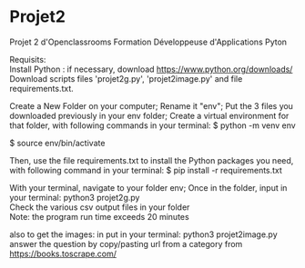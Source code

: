 # Projet2
Projet 2 d'Openclassrooms Formation Développeuse d'Applications Pyton  

Requisits:  
Install Python : if necessary, download https://www.python.org/downloads/  
Download scripts files 'projet2g.py', 'projet2image.py' and file requirements.txt.

Create a New Folder on your computer; 
Rename it "env";
Put the 3 files you downloaded previously in your env folder;
Create a virtual environment for that folder, with following commands in your terminal:
$ python -m venv env

$ source env/bin/activate

Then, use the file requirements.txt to install the Python packages you need, with following command in your terminal:
$ pip install -r requirements.txt


With your terminal, navigate to your folder env;
Once in the folder, input in your terminal: python3 projet2g.py  
Check the various csv output files in your folder  
Note: the program run time exceeds 20 minutes  

also to get the images:
in put in your terminal: python3 projet2image.py
answer the question by copy/pasting url from a category from https://books.toscrape.com/
